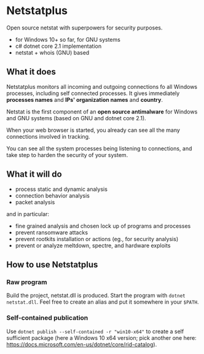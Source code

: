 # Netstatplus
Open source netstat with superpowers for security purposes.

- for Windows 10+ so far, for GNU systems
- c# dotnet core 2.1 implementation
- netstat + whois (GNU) based

## What it does

Netstatplus monitors all incoming and outgoing connections fo all Windows processes, including self connected processes.
It gives immediately **processes names** and **IPs' organization names** and **country**.

Netstat is the first component of an **open source antimalware** for Windows and GNU systems (based on GNU and dotnet core 2.1).

When your web browser is started, you already can see all the many connections involved in tracking.

You can see all the system processes being listening to connections, and take step to harden the security of your system.

## What it will do
- process static and dynamic analysis
- connection behavior analysis
- packet analysis

and in particular:
- fine grained analysis and chosen lock up of programs and processes 
- prevent ransomware attacks
- prevent rootkits installation or actions (eg., for security analysis)
- prevent or analyze meltdown, spectre, and hardware exploits

## How to use Netstatplus
### Raw program
Build the project, netstat.dll is produced.
Start the program with `dotnet netstat.dll`.
Feel free to create an alias and put it somewhere in your `$PATH`.
### Self-contained publication
Use `dotnet publish --self-contained -r "win10-x64"` to create a self sufficient package (here a Windows 10 x64 version; pick another one here: https://docs.microsoft.com/en-us/dotnet/core/rid-catalog).
